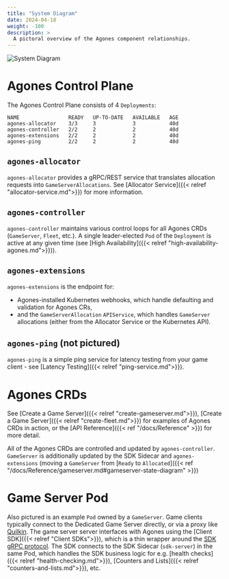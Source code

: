 ```yaml
---
title: "System Diagram"
date: 2024-04-18
weight: -100
description: >
  A pictoral overview of the Agones component relationships.
---
```


![System Diagram](../../../diagrams/system-diagram.dot.png)

# Agones Control Plane 

The Agones Control Plane consists of 4 `Deployments`:
```
NAME                READY   UP-TO-DATE   AVAILABLE   AGE
agones-allocator    3/3     3            3           40d
agones-controller   2/2     2            2           40d
agones-extensions   2/2     2            2           40d
agones-ping         2/2     2            2           40d
```

## `agones-allocator`

`agones-allocator` provides a gRPC/REST service that translates allocation requests into `GameServerAllocations`. See [Allocator Service]({{< relref "allocator-service.md">}}) for more information.

## `agones-controller`

`agones-controller` maintains various control loops for all Agones CRDs (`GameServer`, `Fleet`, etc.). A single leader-elected `Pod` of the `Deployment`
is active at any given time (see [High Availability]({{< relref "high-availability-agones.md">}})).

## `agones-extensions`

`agones-extensions` is the endpoint for:
* Agones-installed Kubernetes webhooks, which handle defaulting and validation for Agones CRs,
* and the `GameServerAllocation` `APIService`, which handles `GameServer` allocations (either from the Allocator Service or the Kubernetes API).

## `agones-ping` (not pictured)

`agones-ping` is a simple ping service for latency testing from your game client - see [Latency Testing]({{< relref "ping-service.md">}}).

# Agones CRDs

See [Create a Game Server]({{< relref "create-gameserver.md">}}), [Create a Game Server]({{< relref "create-fleet.md">}}) for examples of Agones CRDs in action, or the [API Reference]({{< ref "/docs/Reference" >}}) for more detail.

All of the Agones CRDs are controlled and updated by `agones-controller`. `GameServer` is additionally updated by the SDK Sidecar and `agones-extensions` (moving a `GameServer` from [`Ready` to `Allocated`]({{< ref "/docs/Reference/gameserver.md#gameserver-state-diagram" >}})

# Game Server Pod

Also pictured is an example `Pod` owned by a `GameServer`. Game clients typically connect to the Dedicated Game Server directly, or via a proxy like [Quilkin](https://github.com/EmbarkStudios/quilkin/blob/main/docs/src/introduction.md). The game server server interfaces with Agones using the [Client SDK]({{< relref "Client SDKs">}}), which is a thin wrapper around the [SDK gRPC protocol](https://github.com/googleforgames/agones/blob/main/proto/sdk/sdk.proto). The SDK connects to the SDK Sidecar (`sdk-server`) in the same Pod, which handles the SDK business logic for e.g. [health checks]({{< relref "health-checking.md">}}), [Counters and Lists]({{< relref "counters-and-lists.md">}}), etc.